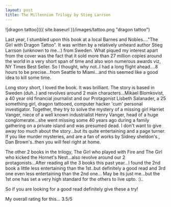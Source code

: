 ```yaml
---
layout: post
title: The Millennium Trilogy by Stieg Larrson
---
```


![dragon tattoo]({{ site.baseurl }}/images/tattoo.png "dragon tattoo")

Last year, I stumbled upon this book at a local Barnes and Nobles...."The Girl with Dragon Tattoo". It was written by a relatively unheard author Stieg Larrson (unknown to me...) from Sweden. What piqued my interest apart from the cover was the fact that it sold more than 27 million copies around the world in a very short span of time and also won numerous awards viz, NY Times Best Seller. So I thought, why not..I had a long flight ahead....8 hours to be precise...from Seattle to Miami...and this seemed like a good idea to kill some time.

Long story short, I loved the book. It was brilliant. The story is based in Sweden (duh..) and revolves around 2 main characters...Mikael Blomkovist, a 40 year old financial journalist and our Protagonist Lisbeth Salanader, a 25 something girl, dragon tattooed, computer hacker 'cum' personal investigator. Together, they try to solve the mystery of a missing  girl Harriet Vanger, niece of a well known industrialist Henry Vanger, head of a huge conglomerate...she went missing some 40 years ago during a family gathering on a private island and was presumed dead. I don't want to give away too much about the story...but its quite entertaining and a page turner. If you like murder mysteries, and are a fan of works by Sidney sheldon's , Dan Brown's..then you will feel right at home. 

The other 2 books in the trilogy, The Girl who played with Fire and The Girl who kicked the Hornet's Nest...also revolve around our 2 protagonists...After reading all the 3 books this past year...I found the 2nd book a little less entertaining than the 1st..but definitely a good read and 3rd one even less entertaining than the 2nd one... May be its just me...but the 1st one has set a very high standard for the others to live upto. :).. 

So if you are looking for a good read definitely give these a try!

My overall rating for this... 3.5/5
